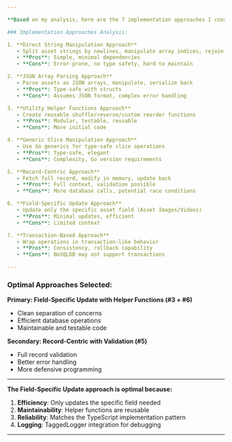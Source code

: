 ```yaml
---

**Based on my analysis, here are the 7 implementation approaches I considered:**

### Implementation Approaches Analysis:

1. **Direct String Manipulation Approach**
   - Split asset strings by newlines, manipulate array indices, rejoin
   - **Pros**: Simple, minimal dependencies
   - **Cons**: Error-prone, no type safety, hard to maintain

2. **JSON Array Parsing Approach**
   - Parse assets as JSON arrays, manipulate, serialize back
   - **Pros**: Type-safe with structs
   - **Cons**: Assumes JSON format, complex error handling

3. **Utility Helper Functions Approach**
   - Create reusable shuffle/reverse/custom reorder functions
   - **Pros**: Modular, testable, reusable
   - **Cons**: More initial code

4. **Generic Slice Manipulation Approach**
   - Use Go generics for type-safe slice operations
   - **Pros**: Type-safe, elegant
   - **Cons**: Complexity, Go version requirements

5. **Record-Centric Approach**
   - Fetch full record, modify in memory, update back
   - **Pros**: Full context, validation possible
   - **Cons**: More database calls, potential race conditions

6. **Field-Specific Update Approach**
   - Update only the specific asset field (Asset Images/Videos)
   - **Pros**: Minimal updates, efficient
   - **Cons**: Limited context

7. **Transaction-Based Approach**
   - Wrap operations in transaction-like behavior
   - **Pros**: Consistency, rollback capability
   - **Cons**: NoSQLDB may not support transactions

---
```


### Optimal Approaches Selected:

**Primary: Field-Specific Update with Helper Functions (#3 + #6)**

- Clean separation of concerns
- Efficient database operations
- Maintainable and testable code

**Secondary: Record-Centric with Validation (#5)**

- Full record validation
- Better error handling
- More defensive programming

---

**The Field-Specific Update approach is optimal because:**

1. **Efficiency**: Only updates the specific field needed
2. **Maintainability**: Helper functions are reusable
3. **Reliability**: Matches the TypeScript implementation pattern
4. **Logging**: TaggedLogger integration for debugging

---
